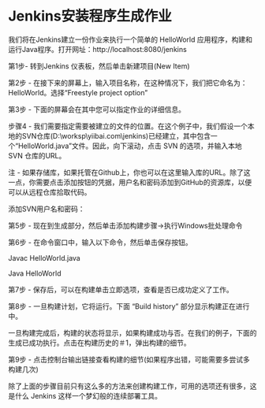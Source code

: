 # Jenkins安装程序生成作业

我们将在Jenkins建立一份作业来执行一个简单的 HelloWorld 应用程序，构建和运行Java程序。打开网址：http://localhost:8080/jenkins





第1步- 转到Jenkins 仪表板，然后单击新建项目\(New Item\)







第2步 - 在接下来的屏幕上，输入项目名称，在这种情况下，我们把它命名为：HelloWorld。选择“Freestyle project option”







第3步 - 下面的屏幕会在其中您可以指定作业的详细信息。





步骤4 - 我们需要指定需要被建立的文件的位置。在这个例子中，我们假设一个本地的SVN仓库\(D:\worksp\yiibai.com\jenkins\)已经建立，其中包含一个“HelloWorld.java”文件。因此，向下滚动，点击 SVN 的选项，并输入本地 SVN 仓库的URL。



注 - 如果存储库，如果托管在Github上，你也可以在这里输入库的URL。除了这一点，你需要点击添加按钮的凭据，用户名和密码添加到GitHub的资源库，以便可以从远程仓库拾取代码。









添加SVN用户名和密码：





第5步 - 现在到生成部分，然后单击添加构建步骤→执行Windows批处理命令





第6步 - 在命令窗口中，输入以下命令，然后单击保存按钮。

Javac HelloWorld.java

Java HelloWorld





 第7步 - 保存后，可以在构建单击立即选项，查看是否已成功定义了工作。





第8步 - 一旦构建计划，它将运行。下面 “Build history” 部分显示构建正在进行中。

一旦构建完成后，构建的状态将显示，如果构建成功与否。在我们的例子，下面的生成已成功执行。点击在构建历史的＃1，弹出构建的细节。







第9步 - 点击控制台输出链接查看构建的细节\(如果程序出错，可能需要多尝试多构建几次\)

除了上面的步骤目前只有这么多的方法来创建构建工作，可用的选项还有很多，这是什么 Jenkins 这样一个梦幻般的连续部署工具。



